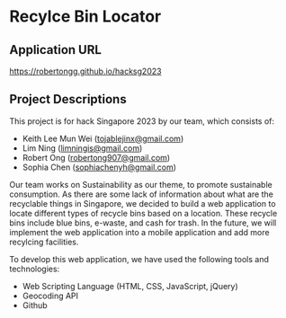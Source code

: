 # Recylce Bin Locator

## Application URL
https://robertongg.github.io/hacksg2023

## Project Descriptions

This project is for hack Singapore 2023 by our team, which consists of:
- Keith Lee Mun Wei (tojablejinx@gmail.com)
- Lim Ning (limningis@gmail.com)
- Robert Ong (robertong907@gmail.com)
- Sophia Chen (sophiachenyh@gmail.com)

Our team works on Sustainability as our theme, to promote sustainable consumption. As there are some lack of information about what are the recyclable things in Singapore, we decided to build a web application to locate different types of recycle bins based on a location. These recycle bins include blue bins, e-waste, and cash for trash. In the future, we will implement the web application into a mobile application and add more recylcing facilities.

To develop this web application, we have used the following tools and technologies:
- Web Scripting Language (HTML, CSS, JavaScript, jQuery)
- Geocoding API
- Github